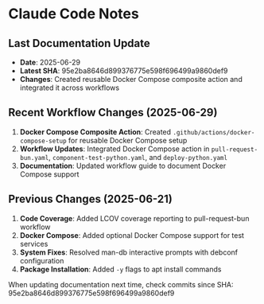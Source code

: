 # Claude Code Notes

## Last Documentation Update
- **Date**: 2025-06-29
- **Latest SHA**: 95e2ba8646d899376775e598f696499a9860def9
- **Changes**: Created reusable Docker Compose composite action and integrated it across workflows

## Recent Workflow Changes (2025-06-29)
1. **Docker Compose Composite Action**: Created `.github/actions/docker-compose-setup` for reusable Docker Compose setup
2. **Workflow Updates**: Integrated Docker Compose action in `pull-request-bun.yaml`, `component-test-python.yaml`, and `deploy-python.yaml`
3. **Documentation**: Updated workflow guide to document Docker Compose support

## Previous Changes (2025-06-21)
1. **Code Coverage**: Added LCOV coverage reporting to pull-request-bun workflow
2. **Docker Compose**: Added optional Docker Compose support for test services
3. **System Fixes**: Resolved man-db interactive prompts with debconf configuration
4. **Package Installation**: Added `-y` flags to apt install commands

When updating documentation next time, check commits since SHA: 95e2ba8646d899376775e598f696499a9860def9